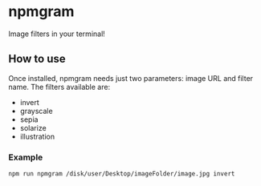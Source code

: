 npmgram
=======

Image filters in your terminal!

## How to use

Once installed, npmgram needs just two parameters: image URL and filter name. The filters available are:
* invert
* grayscale
* sepia
* solarize
* illustration

### Example

```
npm run npmgram /disk/user/Desktop/imageFolder/image.jpg invert
```



